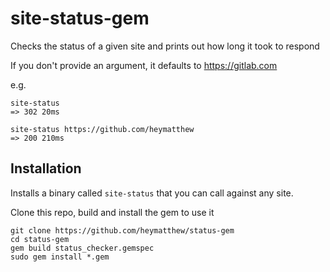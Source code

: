# site-status-gem
Checks the status of a given site and prints out how long it took to respond

If you don't provide an argument, it defaults to https://gitlab.com

e.g.
```
site-status
=> 302 20ms

site-status https://github.com/heymatthew
=> 200 210ms
```

## Installation
Installs a binary called `site-status` that you can call against any site.

Clone this repo, build and install the gem to use it
```
git clone https://github.com/heymatthew/status-gem
cd status-gem
gem build status_checker.gemspec
sudo gem install *.gem
```
